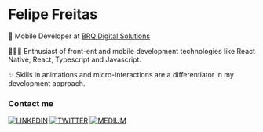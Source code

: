  # Felipe Freitas

🏢 Mobile Developer at [BRQ Digital Solutions](https://www.brq.com)

👨🏻‍💻 Enthusiast of front-ent and mobile development technologies like React Native, React, Typescript and Javascript.

✨ Skills in animations and micro-interactions are a differentiator in my development approach.

### Contact me

[![LINKEDIN](https://img.shields.io/badge/Linkedin-black?style=for-the-badge&logo=linkedin)](https://www.linkedin.com/in/felipefreitasa)
[![TWITTER](https://img.shields.io/badge/Twitter-black?style=for-the-badge&logo=twitter)](https://twitter.com/ofelipefreitas_)
[![MEDIUM](https://img.shields.io/badge/Medium-black?style=for-the-badge&logo=medium)](https://medium.com/@felipefreitasa)
